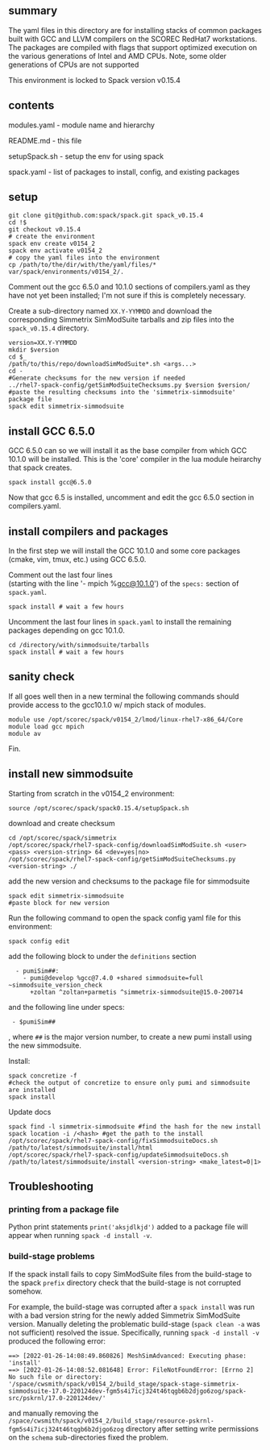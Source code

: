 ## summary

The yaml files in this directory are for installing stacks of common packages
built with GCC and LLVM compilers on the SCOREC RedHat7 workstations.  The
packages are compiled with flags that support optimized execution on the various
generations of Intel and AMD CPUs.  Note, some older generations of CPUs are
not supported

This environment is locked to Spack version v0.15.4

## contents

modules.yaml - module name and hierarchy

README.md - this file

setupSpack.sh - setup the env for using spack

spack.yaml - list of packages to install, config, and existing packages

## setup

```
git clone git@github.com:spack/spack.git spack_v0.15.4
cd !$
git checkout v0.15.4
# create the environment
spack env create v0154_2
spack env activate v0154_2
# copy the yaml files into the environment
cp /path/to/the/dir/with/the/yaml/files/* var/spack/environments/v0154_2/.
```

Comment out the gcc 6.5.0 and 10.1.0 sections of compilers.yaml 
as they have not yet been installed; I'm not sure if this is completely necessary.

Create a sub-directory named `XX.Y-YYMMDD` and download the corresponding
Simmetrix SimModSuite tarballs and zip files into the `spack_v0.15.4` directory.

```
version=XX.Y-YYMMDD
mkdir $version
cd $_
/path/to/this/repo/downloadSimModSuite*.sh <args...>
cd -
#Generate checksums for the new version if needed
../rhel7-spack-config/getSimModSuiteChecksums.py $version $version/
#paste the resulting checksums into the 'simmetrix-simmodsuite' package file
spack edit simmetrix-simmodsuite
```

## install GCC 6.5.0

GCC 6.5.0 can so we will install it as the base compiler from which GCC 10.1.0
will be installed.  This is the 'core' compiler in the lua module heirarchy that
spack creates.

```
spack install gcc@6.5.0
```

Now that gcc 6.5 is installed, uncomment and edit the gcc 6.5.0 section in
compilers.yaml.

## install compilers and packages

In the first step we will install the GCC 10.1.0
and some core packages (cmake, vim, tmux, etc.) using
GCC 6.5.0.

Comment out the last four lines  
(starting with the line '- mpich %gcc@10.1.0')
of the `specs:` section of `spack.yaml`.

```
spack install # wait a few hours
```

Uncomment the last four lines in `spack.yaml` to
install the remaining packages depending on gcc 10.1.0.

```
cd /directory/with/simmodsuite/tarballs
spack install # wait a few hours
```

## sanity check

If all goes well then in a new terminal the following commands should provide
access to the gcc10.1.0 w/ mpich stack of modules.

```
module use /opt/scorec/spack/v0154_2/lmod/linux-rhel7-x86_64/Core
module load gcc mpich
module av
```

Fin.

## install new simmodsuite

Starting from scratch in the v0154_2 environment:

```
source /opt/scorec/spack/spack0.15.4/setupSpack.sh
```

download and create checksum

```
cd /opt/scorec/spack/simmetrix
/opt/scorec/spack/rhel7-spack-config/downloadSimModSuite.sh <user> <pass> <version-string> 64 <dev=yes|no>
/opt/scorec/spack/rhel7-spack-config/getSimModSuiteChecksums.py <version-string> ./
```

add the new version and checksums to the package file for simmodsuite

```
spack edit simmetrix-simmodsuite
#paste block for new version
```

Run the following command to open the spack config yaml file for this
environment:

```
spack config edit
```

add the following block to 
under the `definitions` section 

```
  - pumiSim##:
    - pumi@develop %gcc@7.4.0 +shared simmodsuite=full ~simmodsuite_version_check
      +zoltan ^zoltan+parmetis ^simmetrix-simmodsuite@15.0-200714
```

and the following line under specs:

```
 - $pumiSim##
```

, where `##` is the major version number, to create a new pumi install using the new simmodsuite.

Install:

```
spack concretize -f  
#check the output of concretize to ensure only pumi and simmodsuite are installed
spack install
```

Update docs

```
spack find -l simmetrix-simmodsuite #find the hash for the new install
spack location -i /<hash> #get the path to the install
/opt/scorec/spack/rhel7-spack-config/fixSimmodsuiteDocs.sh /path/to/latest/simmodsuite/install/html
/opt/scorec/spack/rhel7-spack-config/updateSimmodsuiteDocs.sh /path/to/latest/simmodsuite/install <version-string> <make_latest=0|1>
```

## Troubleshooting

### printing from a package file

Python print statements `print('aksjdlkjd')` added to a package file will appear when running `spack -d install -v`.

### build-stage problems

If the spack install fails to copy SimModSuite files from the build-stage to the spack `prefix`
directory check that the build-stage is not corrupted somehow.

For example, the build-stage was corrupted after a `spack install` was run with a bad version
string for the newly added Simmetrix SimModSuite version.  Manually deleting
the problematic build-stage (`spack clean -a` was not sufficient) resolved the
issue.  Specifically, running `spack -d install -v` produced the following
error:

```
==> [2022-01-26-14:08:49.860826] MeshSimAdvanced: Executing phase: 'install'
==> [2022-01-26-14:08:52.081648] Error: FileNotFoundError: [Errno 2] No such file or directory: '/space/cwsmith/spack/v0154_2/build_stage/spack-stage-simmetrix-simmodsuite-17.0-220124dev-fgm5s4i7icj324t46tqgb6b2djgo6zog/spack-src/pskrnl/17.0-220124dev/'
```

and manually removing the
`/space/cwsmith/spack/v0154_2/build_stage/resource-pskrnl-fgm5s4i7icj324t46tqgb6b2djgo6zog`
directory after setting write permissions on the `schema` sub-directories fixed
the problem.
